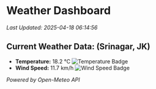 
# Weather Dashboard

_Last Updated: 2025-04-18 06:14:56_

## Current Weather Data: (Srinagar, JK)
- **Temperature:** 18.2 °C ![Temperature Badge](https://img.shields.io/badge/Temperature-Low%20Temp-blue)
- **Wind Speed:** 11.7 km/h ![Wind Speed Badge](https://img.shields.io/badge/Wind%20Speed-Light%20Wind-blue)

*Powered by Open-Meteo API*
